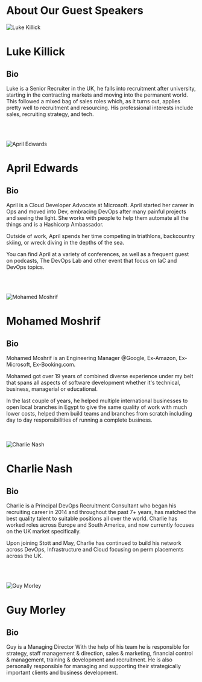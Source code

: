 # About Our Guest Speakers

![Luke Killick](https://raw.githubusercontent.com/MohamedRadwan-DevOps/devops-step-by-step/main//none-community/images/speakers/Luke-Killick.png)

Luke Killick
=============

Bio
---

Luke is a Senior Recruiter in the UK, he falls into recruitment after university, starting in the contracting markets and moving into the permanent world. This followed a mixed bag of sales roles which, as it turns out, applies pretty well to recruitment and resourcing. His professional interests include sales, recruiting strategy, and tech.

<br></br>

![April Edwards](https://raw.githubusercontent.com/MohamedRadwan-DevOps/devops-step-by-step/main//none-community/images/speakers/April-Edwards.png)

April Edwards
=============

Bio
---

April is a Cloud Developer Advocate at Microsoft. April started her career in Ops and moved into Dev, embracing DevOps after many painful projects and seeing the light. She works with people to help them automate all the things and is a Hashicorp Ambassador.

Outside of work, April spends her time competing in triathlons, backcountry skiing, or wreck diving in the depths of the sea.

You can find April at a variety of conferences, as well as a frequent guest on podcasts, The DevOps Lab and other event that focus on IaC and DevOps topics.

<br></br>

![Mohamed Moshrif](https://raw.githubusercontent.com/MohamedRadwan-DevOps/devops-step-by-step/main//none-community/images/speakers/Mohamed-Moshrif.png)

Mohamed Moshrif
=============

Bio
---

Mohamed Moshrif is an Engineering Manager @Google, Ex-Amazon, Ex-Microsoft, Ex-Booking.com. 

Mohamed got over 19 years of combined diverse experience under my belt that spans all aspects of software development whether it's technical, business, managerial or educational.

In the last couple of years, he helped multiple international businesses to open local branches in Egypt to give the same quality of work with much lower costs, helped them build teams and branches from scratch including day to day responsibilities of running a complete business.


<br></br>
![Charlie Nash](https://raw.githubusercontent.com/MohamedRadwan-DevOps/devops-step-by-step/main//none-community/images/speakers/Charlie-Nash.png)

Charlie Nash
=============

Bio
---

Charlie is a Principal DevOps Recruitment Consultant who began his recruiting career in 2014 and throughout the past 7+ years, has matched the best quality talent to suitable positions all over the world. Charlie has worked roles across Europe and South America, and now currently focuses on the UK market specifically.

Upon joining Stott and May, Charlie has continued to build his network across DevOps, Infrastructure and Cloud focusing on perm placements across the UK.

<br></br>

![Guy Morley](https://raw.githubusercontent.com/MohamedRadwan-DevOps/devops-step-by-step/main//none-community/images/speakers/Guy-Morley.png)

Guy Morley
=============

Bio
---

Guy is a Managing Director With the help of his team he is responsible for strategy, staff management & direction, sales & marketing, financial control & management, training & development and recruitment. He is also personally responsible for managing and supporting their strategically important clients and business development. 

<br></br>
